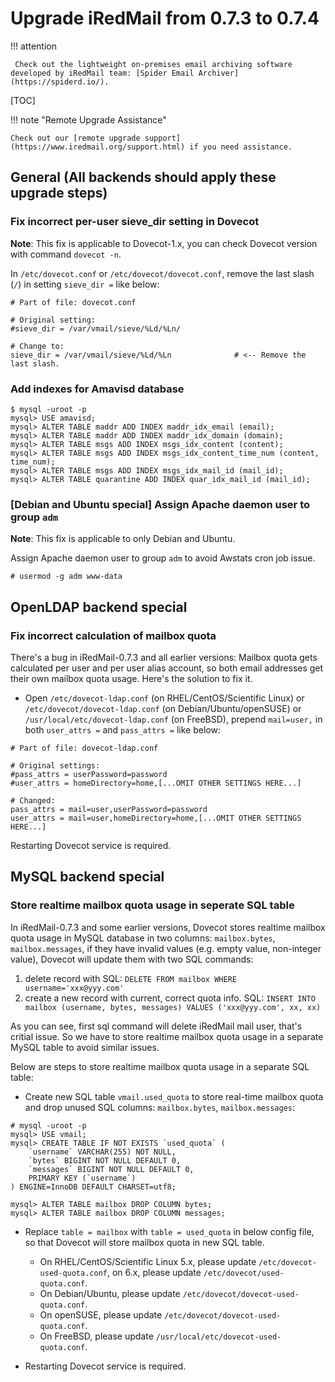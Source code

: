 # Upgrade iRedMail from 0.7.3 to 0.7.4

!!! attention

	 Check out the lightweight on-premises email archiving software developed by iRedMail team: [Spider Email Archiver](https://spiderd.io/).

[TOC]

!!! note "Remote Upgrade Assistance"

    Check out our [remote upgrade support](https://www.iredmail.org/support.html) if you need assistance.

## General (All backends should apply these upgrade steps)

### Fix incorrect per-user sieve_dir setting in Dovecot

__Note__: This fix is applicable to Dovecot-1.x, you can check Dovecot version
with command `dovecot -n`.

In `/etc/dovecot.conf` or `/etc/dovecot/dovecot.conf`, remove the last slash
(`/`) in setting `sieve_dir =` like below:

```
# Part of file: dovecot.conf

# Original setting:
#sieve_dir = /var/vmail/sieve/%Ld/%Ln/

# Change to:
sieve_dir = /var/vmail/sieve/%Ld/%Ln              # <-- Remove the last slash.
```

### Add indexes for Amavisd database

```
$ mysql -uroot -p
mysql> USE amavisd;
mysql> ALTER TABLE maddr ADD INDEX maddr_idx_email (email);
mysql> ALTER TABLE maddr ADD INDEX maddr_idx_domain (domain);
mysql> ALTER TABLE msgs ADD INDEX msgs_idx_content (content);
mysql> ALTER TABLE msgs ADD INDEX msgs_idx_content_time_num (content, time_num);
mysql> ALTER TABLE msgs ADD INDEX msgs_idx_mail_id (mail_id);
mysql> ALTER TABLE quarantine ADD INDEX quar_idx_mail_id (mail_id);
```

### [Debian and Ubuntu special] Assign Apache daemon user to group `adm`

__Note__: This fix is applicable to only Debian and Ubuntu.

Assign Apache daemon user to group `adm` to avoid Awstats cron job issue.

```
# usermod -g adm www-data
```

## OpenLDAP backend special

### Fix incorrect calculation of mailbox quota

There's a bug in iRedMail-0.7.3 and all earlier versions: Mailbox quota gets
calculated per user and per user alias account, so both email addresses get
their own mailbox quota usage. Here's the solution to fix it.

* Open `/etc/dovecot-ldap.conf` (on RHEL/CentOS/Scientific Linux) or
  `/etc/dovecot/dovecot-ldap.conf` (on Debian/Ubuntu/openSUSE) or
  `/usr/local/etc/dovecot-ldap.conf` (on FreeBSD), prepend `mail=user,` in both
  `user_attrs =` and `pass_attrs =` like below:

```
# Part of file: dovecot-ldap.conf

# Original settings:
#pass_attrs = userPassword=password
#user_attrs = homeDirectory=home,[...OMIT OTHER SETTINGS HERE...]

# Changed:
pass_attrs = mail=user,userPassword=password
user_attrs = mail=user,homeDirectory=home,[...OMIT OTHER SETTINGS HERE...]
```

Restarting Dovecot service is required.

## MySQL backend special

### Store realtime mailbox quota usage in seperate SQL table

In iRedMail-0.7.3 and some earlier versions, Dovecot stores realtime mailbox
quota usage in MySQL database in two columns: `mailbox.bytes`,
`mailbox.messages`, if they have invalid values (e.g. empty value, non-integer
value), Dovecot will update them with two SQL commands:

1. delete record with SQL: `DELETE FROM mailbox WHERE username='xxx@yyy.com'`
1. create a new record with current, correct quota info. SQL: `INSERT INTO mailbox (username, bytes, messages) VALUES ('xxx@yyy.com', xx, xx)`

As you can see, first sql command will delete iRedMail mail user, that's
critial issue. So we have to store realtime mailbox quota usage in a separate
MySQL table to avoid similar issues.

Below are steps to store realtime mailbox quota usage in a separate SQL table:

* Create new SQL table `vmail.used_quota` to store real-time mailbox quota and
  drop unused SQL columns: `mailbox.bytes`, `mailbox.messages`:
```
# mysql -uroot -p
mysql> USE vmail;
mysql> CREATE TABLE IF NOT EXISTS `used_quota` (
    `username` VARCHAR(255) NOT NULL,
    `bytes` BIGINT NOT NULL DEFAULT 0,
    `messages` BIGINT NOT NULL DEFAULT 0,
    PRIMARY KEY (`username`)
) ENGINE=InnoDB DEFAULT CHARSET=utf8;

mysql> ALTER TABLE mailbox DROP COLUMN bytes;
mysql> ALTER TABLE mailbox DROP COLUMN messages;
```

* Replace `table = mailbox` with `table = used_quota` in below config file,
  so that Dovecot will store mailbox quota in new SQL table.

    * On RHEL/CentOS/Scientific Linux 5.x, please update `/etc/dovecot-used-quota.conf`, on 6.x, please update `/etc/dovecot/used-quota.conf`.
    * On Debian/Ubuntu, please update `/etc/dovecot/dovecot-used-quota.conf`.
    * On openSUSE, please update `/etc/dovecot/dovecot-used-quota.conf`.
    * On FreeBSD, please update `/usr/local/etc/dovecot-used-quota.conf`.

* Restarting Dovecot service is required.
